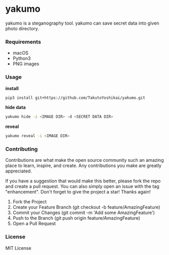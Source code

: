 # yakumo
yakumo is a steganography tool. yakumo can save secret data into given photo directory.

### Requirements
* macOS
* Python3
* PNG images

### Usage
**install**
```bash
pip3 install git+https://github.com/TakutoYoshikai/yakumo.git
```

**hide data**
```bash
yakumo hide -i <IMAGE DIR> -d <SECRET DATA DIR>
```

**reveal**
```bash
yakumo reveal -i <IMAGE DIR>
```

### Contributing

Contributions are what make the open source community such an amazing place to learn, inspire, and create. Any contributions you make are greatly appreciated.

If you have a suggestion that would make this better, please fork the repo and create a pull request. You can also simply open an issue with the tag "enhancement". Don't forget to give the project a star! Thanks again!

1. Fork the Project
2. Create your Feature Branch (git checkout -b feature/AmazingFeature)
3. Commit your Changes (git commit -m 'Add some AmazingFeature')
4. Push to the Branch (git push origin feature/AmazingFeature)
5. Open a Pull Request

### License
MIT License
